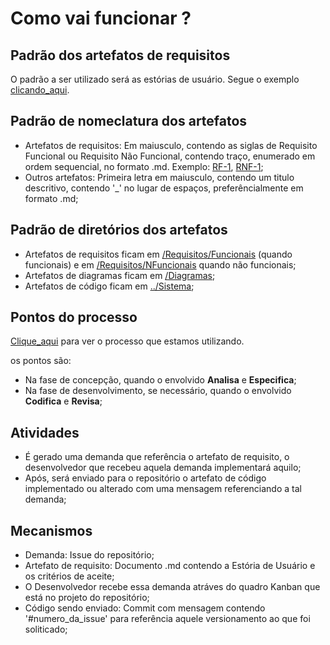 # Como vai funcionar ?

## Padrão dos artefatos de requisitos
O padrão a ser utilizado será as estórias de usuário. Segue o exemplo [clicando_aqui](https://github.com/Welen1911/Katalogo/blob/main/Documenta%C3%A7%C3%A3o/Requisitos/Funcionais/RF-Exemplo.md).

## Padrão de nomeclatura dos artefatos
- Artefatos de requisitos: Em maiusculo, contendo as siglas de Requisito Funcional ou Requisito Não Funcional, contendo traço, enumerado em ordem sequencial, no formato .md. Exemplo: [RF-1](https://github.com/Welen1911/Katalogo/blob/main/Documenta%C3%A7%C3%A3o/Requisitos/Funcionais/RF-1.md), [RNF-1](https://github.com/Welen1911/Katalogo/blob/main/Documenta%C3%A7%C3%A3o/Requisitos/NFuncionais/RNF-1.md);
- Outros artefatos: Primeira letra em maiusculo, contendo um titulo descritivo, contendo '_' no lugar de espaços, preferêncialmente em formato .md;

## Padrão de diretórios dos artefatos
- Artefatos de requisitos ficam em [/Requisitos/Funcionais](https://github.com/Welen1911/Katalogo/tree/main/Documenta%C3%A7%C3%A3o/Requisitos/Funcionais) (quando funcionais) e em [/Requisitos/NFuncionais](https://github.com/Welen1911/Katalogo/tree/main/Documenta%C3%A7%C3%A3o/Requisitos/NFuncionais) quando não funcionais;
- Artefatos de diagramas ficam em [/Diagramas](https://github.com/Welen1911/Katalogo/tree/main/Documenta%C3%A7%C3%A3o/Diagramas);
- Artefatos de código ficam em [../Sistema](https://github.com/Welen1911/Katalogo/tree/main/Sistema);

## Pontos do processo
[Clique_aqui](https://github.com/Welen1911/Katalogo/blob/main/Documenta%C3%A7%C3%A3o/Processo.md) para ver o processo que estamos utilizando.

os pontos são:
- Na fase de concepção, quando o envolvido **Analisa** e **Especifica**;
- Na fase de desenvolvimento, se necessário, quando o envolvido **Codifica** e **Revisa**;

## Atividades

- É gerado uma demanda que referência o artefato de requisito, o desenvolvedor que recebeu aquela demanda implementará aquilo;
- Após, será enviado para o repositório o artefato de código implementado ou alterado com uma mensagem referenciando a tal demanda;

## Mecanismos

- Demanda: Issue do repositório;
- Artefato de requisito: Documento .md contendo a Estória de Usuário e os critérios de aceite;
- O Desenvolvedor recebe essa demanda atráves do quadro Kanban que está no projeto do repositório;
- Código sendo enviado: Commit com mensagem contendo '#numero_da_issue' para referência aquele versionamento ao que foi soliticado;
  
